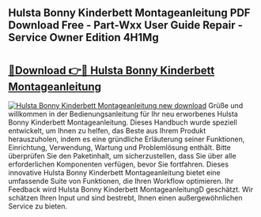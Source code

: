 ## Hulsta Bonny Kinderbett Montageanleitung PDF Download Free - Part-Wxx User Guide Repair - Service Owner Edition 4H1Mg

# <h2><a href="http://df7rvxa.blite.top/?on=Hulsta+Bonny+Kinderbett+Montageanleitung">🔗Download 👉🔴 Hulsta Bonny Kinderbett Montageanleitung</a></h2>

[![Hulsta Bonny Kinderbett Montageanleitung new download](https://i.imgur.com/lujVjoI.png)](http://df7rvxa.blite.top/?on=Hulsta+Bonny+Kinderbett+Montageanleitung)
Grüße und willkommen in der Bedienungsanleitung für Ihr neu erworbenes Hulsta Bonny Kinderbett Montageanleitung. Dieses Handbuch wurde speziell entwickelt, um Ihnen zu helfen, das Beste aus Ihrem Produkt herauszuholen, indem es eine gründliche Erläuterung seiner Funktionen, Einrichtung, Verwendung, Wartung und Problemlösung enthält. Bitte überprüfen Sie den Paketinhalt, um sicherzustellen, dass Sie über alle erforderlichen Komponenten verfügen, bevor Sie fortfahren. Dieses innovative Hulsta Bonny Kinderbett Montageanleitung bietet eine umfassende Suite von Funktionen, die Ihren Workflow optimieren. Ihr Feedback wird Hulsta Bonny Kinderbett MontageanleitungD geschätzt. Wir schätzen Ihren Input und sind bestrebt, Ihnen einen außergewöhnlichen Service zu bieten.
